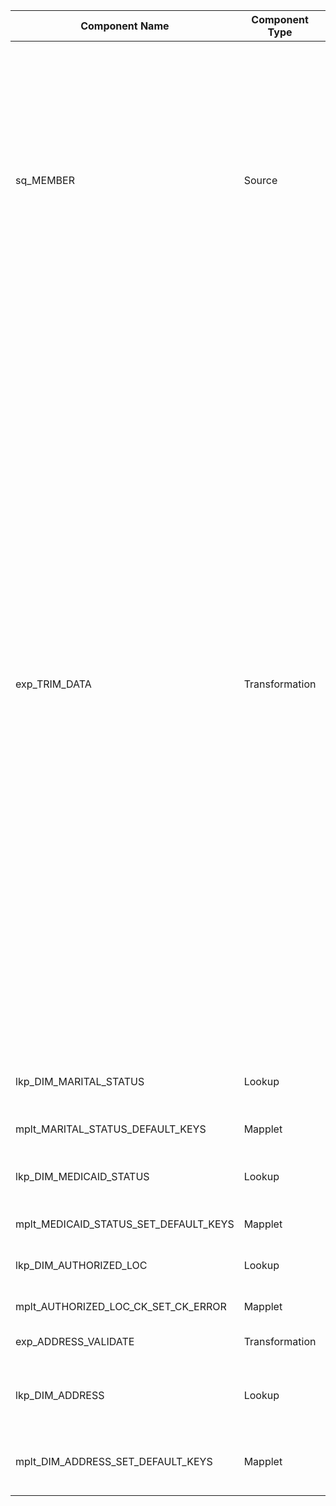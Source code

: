 | Component Name | Component Type | Input Ports | Output Ports | Expressions/Logic | Dependencies/Connections | Additional Properties |
|----------------|---------------|------------|-------------|-------------------|--------------------------|-----------------------|
| sq_MEMBER | Source | N/A | STAGING_CK1, MEMBER_NBR1, CONTRACT_NBR, ALT_KEY, SSN, Medicaid_SSN, SSN_first_9, ALT_KEY2, CARD, FIRSTNAME, HCFA_NBR, HCFA_NBR_SSN_TX, LASTNAME, LR_RESPONSE, NAME_FIRST, NAME_LAST, NAME_MIDDLE, NAME_PREFIX, NAME_SUFFIX, RECORD_NBR, SEX, YMDBIRTH, YMDCARD, YMDDEATH, RACE_ETHNICITY, LAST_ACTION_IND1, LAST_ACTION_USR1, EXTRACTION_DATE1, BUS_UNIT, MBR_NBR_TRIM, LAST_ACTION_DATE, SOURCE_INSTANCE_ID, SOURCE_INSTANCE_DESC, FORMER_INS, BUS_UNIT_CONT, CELTIC_CASE_NBR, MDCR_BNFCRY_ID, MDCR_BNFCRY_ID_x, MEM_NUM, MPI_ID, MSTR_MEMBER_DIM_CK, MEMBER_STATUS, EXCHANGE_MEMBER_ID, SUBSCRIBER_EXCH_NBR, RACE_CODE | N/A | N/A | Database: MEMBER |
| exp_TRIM_DATA | Transformation | All output ports from sq_MEMBER | o_BUS_UNIT, o_BUSINESS_UNIT, o_MEMBER_NBR, o_CONTRACT_NBR, o_ALT_KEY, o_SSN, o_ALT_KEY2, o_PREVIOUS_MEDICAID_NBR, o_CARD, o_FIRSTNAME, o_HCFA_NBR, o_LASTNAME, o_LR_RESPONSE, o_NAME_MIDDLE, o_NAME_PREFIX, o_NAME_SUFFIX, o_RECORD_NBR, o_SEX, YMDBIRTH_Null_Ind, Null_Allowed_Ind_YMDBIRTH, YMDCARD_Null_Ind, Null_Allowed_Ind_YMDCARD, YMDDEATH_Null_Ind, Null_Allowed_Ind_YMDDEATH, o_LAST_ACTION_IND, o_LAST_ACTION_USR, o_DFPS_ID, PREGNANT_IND, BIRTHWEIGHT, NICU_IND, ALOC_START_DATE_Null_Ind, Null_Allowed_Ind_ALOC_START_DATE, ALOC_END_DATE_Null_Ind, Null_Allowed_Ind_ALOC_END_DATE, o_ALOC_CODE, ALOC_CODE_Null_Ind, Null_Allowed_Ind_ALLOC_CODE, CERT_DATE_Null_Ind, Null_Allowed_Ind_CERT_DATE, o_BENEFIT_PKG, o_ETHINICITY, ETHNICITY_Null_Ind, Null_Allowed_Ind_ETHNICITY, MEDICAID_NBR, MOTHER_MEDICAID_NBR, o_RACE, RACE_Null_Ind, Null_Allowed_Ind_RACE, o_RISKPOP, RISKPOP_Null_Ind, Null_Allowed_Ind_RISK_POP, o_MBR_NBR_TRIM, SRC_SCHEMA_CODE, SRC_SCHEMA_NULL_IND, NULL_ALLOWED_IND_SRC_SCHEMA_Code, o_MARITAL_STAT, MARITAL_STATUS_Null_InD, Null_Allowed_Ind_MARITAL_STATUS, o_STATUS_X, STATUS_X_Null_Ind, Null_Allowed_Ind_STATUS_X, o_HEALTH_STAT, HEALTHSTAT_Null_Ind, Null_Allowed_Ind_HEALTHSTAT, MEMBER_CBH_AMISYS_NBR, HARDCODED_NULL_VALUE, NATURAL_KEY_NULL_HARD_CODED, NULL_ALLOWED_IND, o_REGION, REGION_Null_Ind, Null_Allowed_Ind_REGION, LAST_ACTION_DATE, o_FORENSIC_IND, PCP_EDW_AFFILIATION_ID, MEMBER_AMISYS_NBR, CASE_NBR, MEDICARE_ID, MEMBER_ENROLL_SOURCE, MEMBER_EXCH_NBR, SUBSCRIBER_EXCH_NBR, ACUTE_HLTH_PLN_ID, FINANCIAL_COMPANY_DIM_CK | See detailed logic in JSON (e.g., trimming, null checks, business rules for each output port) | sq_MEMBER | Tracing Level: Normal, Optional: true |
| lkp_DIM_MARITAL_STATUS | Lookup | o_MARITALSTAT, PLAN_DIM_CK1 | MARITAL_STATUS_DIM_CK, MARITAL_STATUS_CODE, PLAN_DIM_CK | Lookup on MARITAL_STATUS_CODE = o_MARITALSTAT and PLAN_DIM_CK = PLAN_DIM_CK1 | exp_TRIM_DATA, mplt_COMMON_RETRIEVE_DIM_PLAN_CK | Lookup caching enabled, Cache Dir: $PMCacheDir, Table: DIM_MARITAL_STATUS |
| mplt_MARITAL_STATUS_DEFAULT_KEYS | Mapplet | o_MARITALSTAT, PLAN_DIM_CK1 | PARENT_DIM_CK | Sets default keys for marital status | lkp_DIM_MARITAL_STATUS, exp_TRIM_DATA | Mapplet Type: NATIVE |
| lkp_DIM_MEDICAID_STATUS | Lookup | o_STATUS_X, PLAN_DIM_CK1 | MEDICAID_STATUS_DIMENSION_CK, MEDICAID_STATUS_CODE, PLAN_DIM_CK | Lookup on MEDICAID_STATUS_CODE = o_STATUS_X and PLAN_DIM_CK = PLAN_DIM_CK1 | exp_TRIM_DATA, mplt_COMMON_RETRIEVE_DIM_PLAN_CK | Lookup caching enabled, Cache Dir: $PMCacheDir, Table: DIM_MEDICAID_STATUS |
| mplt_MEDICAID_STATUS_SET_DEFAULT_KEYS | Mapplet | o_STATUS_X, PLAN_DIM_CK1 | PARENT_DIM_CK | Sets default keys for Medicaid status | lkp_DIM_MEDICAID_STATUS, exp_TRIM_DATA | Mapplet Type: NATIVE |
| lkp_DIM_AUTHORIZED_LOC | Lookup | o_ALOC_CODE | AUTHORIZED_LOC_DIM_CK, AUTHORIZED_LOC_CODE | Lookup on AUTHORIZED_LOC_CODE = o_ALOC_CODE | exp_TRIM_DATA | Lookup caching enabled, Cache Dir: $PMCacheDir, Table: DIM_AUTHORIZED_LOC |
| mplt_AUTHORIZED_LOC_CK_SET_CK_ERROR | Mapplet | o_ALOC_CODE | PARENT_DIM_CK | Sets default keys for authorized location | lkp_DIM_AUTHORIZED_LOC, exp_TRIM_DATA | Mapplet Type: NATIVE |
| exp_ADDRESS_VALIDATE | Transformation | i_CONTRACT_NBR, i_SOURCE_INSTANCE_ID | o_ADDRESS1, o_ADDRESS2, o_CITY, o_COUNTRY, o_STATE, o_ZIP, Natrural_key_Null_Ind, Null_Allowed_Ind | Trimming, null checks, default country logic, null indicators | lkp_AMYSIS_ADDRESS, mplt_COMMON_RETRIEVE_DIM_SOURCE_BY_CODE_CK | Tracing Level: Normal, Optional: true |
| lkp_DIM_ADDRESS | Lookup | o_ADDRESS1, o_ADDRESS2, o_CITY, o_COUNTRY, o_STATE, o_ZIP, SOURCE_DIM_CK1 | ADDRESS_DIM_CK, SOURCE_DIM_CK, ADDRESS_LINE_1, ADDRESS_LINE_2, CITY_NAME, STATE_CODE, POSTAL_CODE, COUNTRY_CODE | Lookup on address fields and source_dim_ck | exp_ADDRESS_VALIDATE | Lookup caching enabled, Cache Dir: $PMCacheDir, Table: DIM_ADDRESS |
| mplt_DIM_ADDRESS_SET_DEFAULT_KEYS | Mapplet | o_ADDRESS1, o_ADDRESS2, o_CITY, o_COUNTRY, o_STATE, o_ZIP, SOURCE_DIM_CK1 | PARENT_DIM_CK | Sets default keys for address | lkp_DIM_ADDRESS, exp_ADDRESS_VALIDATE | Mapplet Type: NATIVE |
